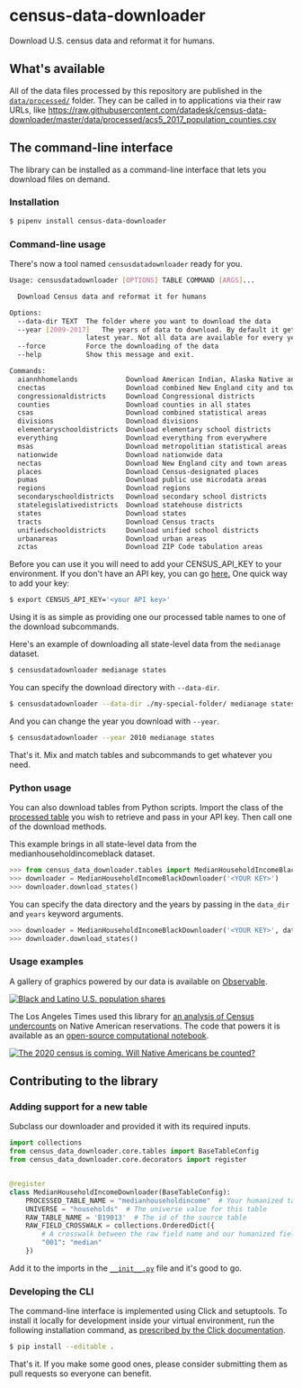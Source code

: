 # census-data-downloader

Download U.S. census data and reformat it for humans.

## What's available

All of the data files processed by this repository are published in the [`data/processed/`](./data/processed/) folder. They can be called in to applications via their raw URLs, like https://raw.githubusercontent.com/datadesk/census-data-downloader/master/data/processed/acs5_2017_population_counties.csv

## The command-line interface

The library can be installed as a command-line interface that lets you download files on demand.

### Installation

```bash
$ pipenv install census-data-downloader
```

### Command-line usage

There's now a tool named `censusdatadownloader` ready for you.

```bash
Usage: censusdatadownloader [OPTIONS] TABLE COMMAND [ARGS]...

  Download Census data and reformat it for humans

Options:
  --data-dir TEXT  The folder where you want to download the data
  --year [2009-2017]   The years of data to download. By default it gets only the
                   latest year. Not all data are available for every year. Submit 'all' to get every year.
  --force          Force the downloading of the data
  --help           Show this message and exit.

Commands:
  aiannhhomelands            Download American Indian, Alaska Native and...
  cnectas                    Download combined New England city and town...
  congressionaldistricts     Download Congressional districts
  counties                   Download counties in all states
  csas                       Download combined statistical areas
  divisions                  Download divisions
  elementaryschooldistricts  Download elementary school districts
  everything                 Download everything from everywhere
  msas                       Download metropolitian statistical areas
  nationwide                 Download nationwide data
  nectas                     Download New England city and town areas
  places                     Download Census-designated places
  pumas                      Download public use microdata areas
  regions                    Download regions
  secondaryschooldistricts   Download secondary school districts
  statelegislativedistricts  Download statehouse districts
  states                     Download states
  tracts                     Download Census tracts
  unifiedschooldistricts     Download unified school districts
  urbanareas                 Download urban areas
  zctas                      Download ZIP Code tabulation areas
```

Before you can use it you will need to add your CENSUS_API_KEY to your environment. If you don't have an API key, you can go [here.](https://api.census.gov/data/key_signup.html) One quick way to add your key:

```bash
$ export CENSUS_API_KEY='<your API key>'
```

Using it is as simple as providing one our processed table names to one of the download subcommands.

Here's an example of downloading all state-level data from the `medianage` dataset.

```bash
$ censusdatadownloader medianage states
```

You can specify the download directory with `--data-dir`.

```bash
$ censusdatadownloader --data-dir ./my-special-folder/ medianage states
```

And you can change the year you download with `--year`.

```bash
$ censusdatadownloader --year 2010 medianage states
```

That's it. Mix and match tables and subcommands to get whatever you need.

### Python usage

You can also download tables from Python scripts. Import the class of the [processed table](https://github.com/datadesk/census-data-downloader/tree/master/census_data_downloader/tables) you wish to retrieve and pass in your API key. Then call one of the download methods.

This example brings in all state-level data from the medianhouseholdincomeblack dataset.

```python
>>> from census_data_downloader.tables import MedianHouseholdIncomeBlackDownloader
>>> downloader = MedianHouseholdIncomeBlackDownloader('<YOUR KEY>')
>>> downloader.download_states()
```

You can specify the data directory and the years by passing in the `data_dir` and `years` keyword arguments.

```python
>>> downloader = MedianHouseholdIncomeBlackDownloader('<YOUR KEY>', data_dir='./', years=2016)
>>> downloader.download_states()
```

### Usage examples

A gallery of graphics powered by our data is available on [Observable](https://observablehq.com/collection/@datadesk/u-s-census-data).

[![Black and Latino U.S. population shares](./img/race-map.png)](https://observablehq.com/collection/@datadesk/u-s-census-data)

The Los Angeles Times used this library for [an analysis of Census undercounts](https://www.latimes.com/projects/la-na-census-native-americans-navajo-nation/) on Native American reservations. The code that powers it is available as an [open-source computational notebook](https://github.com/datadesk/native-american-census-analysis).

[![The 2020 census is coming. Will Native Americans be counted?](./img/latimes-native-american-undercount.png)](https://www.latimes.com/projects/la-na-census-native-americans-navajo-nation/)

## Contributing to the library

### Adding support for a new table

Subclass our downloader and provided it with its required inputs.

```python
import collections
from census_data_downloader.core.tables import BaseTableConfig
from census_data_downloader.core.decorators import register


@register
class MedianHouseholdIncomeDownloader(BaseTableConfig):
    PROCESSED_TABLE_NAME = "medianhouseholdincome"  # Your humanized table name
    UNIVERSE = "households"  # The universe value for this table
    RAW_TABLE_NAME = 'B19013'  # The id of the source table
    RAW_FIELD_CROSSWALK = collections.OrderedDict({
        # A crosswalk between the raw field name and our humanized field name.
        "001": "median"
    })
```

Add it to the imports in the [`__init__.py`](census_data_downloader/tables/__init__.py) file and it's good to go.

### Developing the CLI

The command-line interface is implemented using Click and setuptools. To install it locally for development inside your virtual environment, run the following installation command, as [prescribed by the Click documentation](https://click.palletsprojects.com/en/7.x/setuptools/#setuptools-integration).

```bash
$ pip install --editable .
```

That's it. If you make some good ones, please consider submitting them as pull requests so everyone can benefit.
